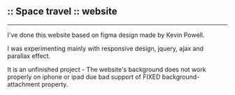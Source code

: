 ## :: Space travel :: website
---
I've done this website based on figma design made by Kevin Powell.

I was experimenting mainly with responsive design, jquery, ajax and parallax effect.

It is an unfinished project - The website's background does not work properly on iphone or ipad due bad support of FIXED background-attachment property.

